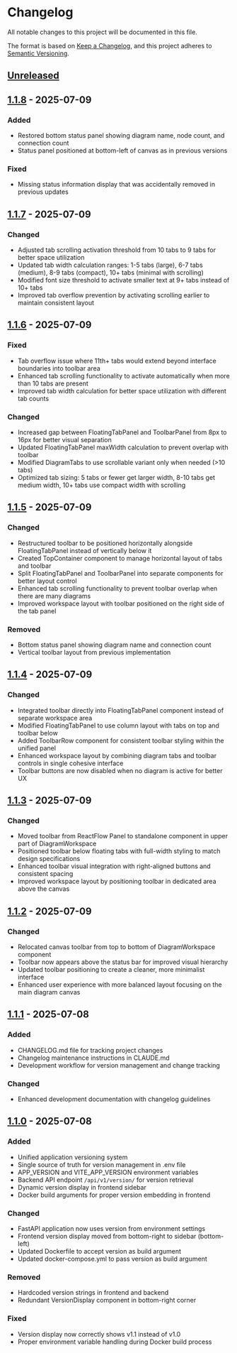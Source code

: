 # Changelog

All notable changes to this project will be documented in this file.

The format is based on [Keep a Changelog](https://keepachangelog.com/en/1.0.0/),
and this project adheres to [Semantic Versioning](https://semver.org/spec/v2.0.0.html).

## [Unreleased]

## [1.1.8] - 2025-07-09

### Added
- Restored bottom status panel showing diagram name, node count, and connection count
- Status panel positioned at bottom-left of canvas as in previous versions

### Fixed
- Missing status information display that was accidentally removed in previous updates

## [1.1.7] - 2025-07-09

### Changed
- Adjusted tab scrolling activation threshold from 10 tabs to 9 tabs for better space utilization
- Updated tab width calculation ranges: 1-5 tabs (large), 6-7 tabs (medium), 8-9 tabs (compact), 10+ tabs (minimal with scrolling)
- Modified font size threshold to activate smaller text at 9+ tabs instead of 10+ tabs
- Improved tab overflow prevention by activating scrolling earlier to maintain consistent layout

## [1.1.6] - 2025-07-09

### Fixed
- Tab overflow issue where 11th+ tabs would extend beyond interface boundaries into toolbar area
- Enhanced tab scrolling functionality to activate automatically when more than 10 tabs are present
- Improved tab width calculation for better space utilization with different tab counts

### Changed
- Increased gap between FloatingTabPanel and ToolbarPanel from 8px to 16px for better visual separation
- Updated FloatingTabPanel maxWidth calculation to prevent overlap with toolbar
- Modified DiagramTabs to use scrollable variant only when needed (>10 tabs)
- Optimized tab sizing: 5 tabs or fewer get larger width, 8-10 tabs get medium width, 10+ tabs use compact width with scrolling

## [1.1.5] - 2025-07-09

### Changed
- Restructured toolbar to be positioned horizontally alongside FloatingTabPanel instead of vertically below it
- Created TopContainer component to manage horizontal layout of tabs and toolbar
- Split FloatingTabPanel and ToolbarPanel into separate components for better layout control
- Enhanced tab scrolling functionality to prevent toolbar overlap when there are many diagrams
- Improved workspace layout with toolbar positioned on the right side of the tab panel

### Removed
- Bottom status panel showing diagram name and connection count
- Vertical toolbar layout from previous implementation

## [1.1.4] - 2025-07-09

### Changed
- Integrated toolbar directly into FloatingTabPanel component instead of separate workspace area
- Modified FloatingTabPanel to use column layout with tabs on top and toolbar below
- Added ToolbarRow component for consistent toolbar styling within the unified panel
- Enhanced workspace layout by combining diagram tabs and toolbar controls in single cohesive interface
- Toolbar buttons are now disabled when no diagram is active for better UX

## [1.1.3] - 2025-07-09

### Changed
- Moved toolbar from ReactFlow Panel to standalone component in upper part of DiagramWorkspace
- Positioned toolbar below floating tabs with full-width styling to match design specifications
- Enhanced toolbar visual integration with right-aligned buttons and consistent spacing
- Improved workspace layout by positioning toolbar in dedicated area above the canvas

## [1.1.2] - 2025-07-09

### Changed
- Relocated canvas toolbar from top to bottom of DiagramWorkspace component
- Toolbar now appears above the status bar for improved visual hierarchy
- Updated toolbar positioning to create a cleaner, more minimalist interface
- Enhanced user experience with more balanced layout focusing on the main diagram canvas

## [1.1.1] - 2025-07-08

### Added
- CHANGELOG.md file for tracking project changes
- Changelog maintenance instructions in CLAUDE.md
- Development workflow for version management and change tracking

### Changed
- Enhanced development documentation with changelog guidelines

## [1.1.0] - 2025-07-08

### Added
- Unified application versioning system
- Single source of truth for version management in .env file
- APP_VERSION and VITE_APP_VERSION environment variables
- Backend API endpoint `/api/v1/version/` for version retrieval
- Dynamic version display in frontend sidebar
- Docker build arguments for proper version embedding in frontend

### Changed
- FastAPI application now uses version from environment settings
- Frontend version display moved from bottom-right to sidebar (bottom-left)
- Updated Dockerfile to accept version as build argument
- Updated docker-compose.yml to pass version as build argument

### Removed
- Hardcoded version strings in frontend and backend
- Redundant VersionDisplay component in bottom-right corner

### Fixed
- Version display now correctly shows v1.1 instead of v1.0
- Proper environment variable handling during Docker build process

[Unreleased]: https://github.com/satoro/SysML_project/compare/v1.1.8...HEAD
[1.1.8]: https://github.com/satoro/SysML_project/compare/v1.1.7...v1.1.8
[1.1.7]: https://github.com/satoro/SysML_project/compare/v1.1.6...v1.1.7
[1.1.6]: https://github.com/satoro/SysML_project/compare/v1.1.5...v1.1.6
[1.1.5]: https://github.com/satoro/SysML_project/compare/v1.1.4...v1.1.5
[1.1.4]: https://github.com/satoro/SysML_project/compare/v1.1.3...v1.1.4
[1.1.3]: https://github.com/satoro/SysML_project/compare/v1.1.2...v1.1.3
[1.1.2]: https://github.com/satoro/SysML_project/compare/v1.1.1...v1.1.2
[1.1.1]: https://github.com/satoro/SysML_project/compare/v1.1.0...v1.1.1
[1.1.0]: https://github.com/satoro/SysML_project/releases/tag/v1.1.0